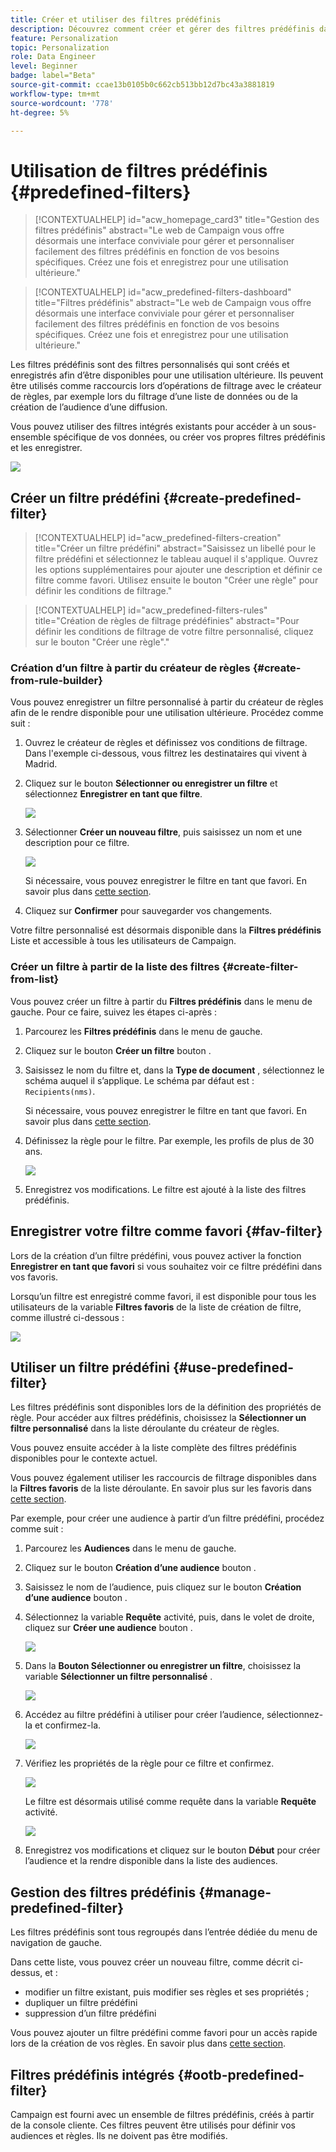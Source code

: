 ```yaml
---
title: Créer et utiliser des filtres prédéfinis
description: Découvrez comment créer et gérer des filtres prédéfinis dans l’interface utilisateur web d’Adobe Campaign
feature: Personalization
topic: Personalization
role: Data Engineer
level: Beginner
badge: label="Beta"
source-git-commit: ccae13b0105b0c662cb513bb12d7bc43a3881819
workflow-type: tm+mt
source-wordcount: '778'
ht-degree: 5%

---
```


# Utilisation de filtres prédéfinis {#predefined-filters}

>[!CONTEXTUALHELP]
>id="acw_homepage_card3"
>title="Gestion des filtres prédéfinis"
>abstract="Le web de Campaign vous offre désormais une interface conviviale pour gérer et personnaliser facilement des filtres prédéfinis en fonction de vos besoins spécifiques. Créez une fois et enregistrez pour une utilisation ultérieure."

>[!CONTEXTUALHELP]
>id="acw_predefined-filters-dashboard"
>title="Filtres prédéfinis"
>abstract="Le web de Campaign vous offre désormais une interface conviviale pour gérer et personnaliser facilement des filtres prédéfinis en fonction de vos besoins spécifiques. Créez une fois et enregistrez pour une utilisation ultérieure."

Les filtres prédéfinis sont des filtres personnalisés qui sont créés et enregistrés afin d’être disponibles pour une utilisation ultérieure. Ils peuvent être utilisés comme raccourcis lors d’opérations de filtrage avec le créateur de règles, par exemple lors du filtrage d’une liste de données ou de la création de l’audience d’une diffusion.

Vous pouvez utiliser des filtres intégrés existants pour accéder à un sous-ensemble spécifique de vos données, ou créer vos propres filtres prédéfinis et les enregistrer.

![](assets/predefined-filters-menu.png)


## Créer un filtre prédéfini {#create-predefined-filter}

>[!CONTEXTUALHELP]
>id="acw_predefined-filters-creation"
>title="Créer un filtre prédéfini"
>abstract="Saisissez un libellé pour le filtre prédéfini et sélectionnez le tableau auquel il s&#39;applique. Ouvrez les options supplémentaires pour ajouter une description et définir ce filtre comme favori. Utilisez ensuite le bouton &quot;Créer une règle&quot; pour définir les conditions de filtrage."

>[!CONTEXTUALHELP]
>id="acw_predefined-filters-rules"
>title="Création de règles de filtrage prédéfinies"
>abstract="Pour définir les conditions de filtrage de votre filtre personnalisé, cliquez sur le bouton &quot;Créer une règle&quot;."

### Création d’un filtre à partir du créateur de règles {#create-from-rule-builder}

Vous pouvez enregistrer un filtre personnalisé à partir du créateur de règles afin de le rendre disponible pour une utilisation ultérieure. Procédez comme suit :

1. Ouvrez le créateur de règles et définissez vos conditions de filtrage. Dans l&#39;exemple ci-dessous, vous filtrez les destinataires qui vivent à Madrid.
1. Cliquez sur le bouton **Sélectionner ou enregistrer un filtre** et sélectionnez **Enregistrer en tant que filtre**.

   ![](assets/predefined-filters-save.png)

1. Sélectionner **Créer un nouveau filtre**, puis saisissez un nom et une description pour ce filtre.

   ![](assets/predefined-filters-save-filter.png)

   Si nécessaire, vous pouvez enregistrer le filtre en tant que favori. En savoir plus dans [cette section](#fav-filter).

1. Cliquez sur **Confirmer** pour sauvegarder vos changements.

Votre filtre personnalisé est désormais disponible dans la **Filtres prédéfinis** Liste et accessible à tous les utilisateurs de Campaign.


### Créer un filtre à partir de la liste des filtres {#create-filter-from-list}


Vous pouvez créer un filtre à partir du **Filtres prédéfinis** dans le menu de gauche. Pour ce faire, suivez les étapes ci-après :

1. Parcourez les **Filtres prédéfinis** dans le menu de gauche.
1. Cliquez sur le bouton **Créer un filtre** bouton .
1. Saisissez le nom du filtre et, dans la **Type de document** , sélectionnez le schéma auquel il s’applique. Le schéma par défaut est : `Recipients(nms)`.

   Si nécessaire, vous pouvez enregistrer le filtre en tant que favori. En savoir plus dans [cette section](#fav-filter).

1. Définissez la règle pour le filtre. Par exemple, les profils de plus de 30 ans.

   ![](assets/filter-30+.png)

1. Enregistrez vos modifications. Le filtre est ajouté à la liste des filtres prédéfinis.


## Enregistrer votre filtre comme favori {#fav-filter}

Lors de la création d’un filtre prédéfini, vous pouvez activer la fonction **Enregistrer en tant que favori** si vous souhaitez voir ce filtre prédéfini dans vos favoris.


Lorsqu’un filtre est enregistré comme favori, il est disponible pour tous les utilisateurs de la variable **Filtres favoris** de la liste de création de filtre, comme illustré ci-dessous :

![](assets/predefined-filters-favorite.png)


## Utiliser un filtre prédéfini {#use-predefined-filter}

Les filtres prédéfinis sont disponibles lors de la définition des propriétés de règle. Pour accéder aux filtres prédéfinis, choisissez la **Sélectionner un filtre personnalisé** dans la liste déroulante du créateur de règles.

Vous pouvez ensuite accéder à la liste complète des filtres prédéfinis disponibles pour le contexte actuel.

Vous pouvez également utiliser les raccourcis de filtrage disponibles dans la **Filtres favoris** de la liste déroulante. En savoir plus sur les favoris dans [cette section](#fav-filter).

Par exemple, pour créer une audience à partir d’un filtre prédéfini, procédez comme suit :

1. Parcourez les **Audiences** dans le menu de gauche.
1. Cliquez sur le bouton **Création d’une audience** bouton .
1. Saisissez le nom de l’audience, puis cliquez sur le bouton **Création d’une audience** bouton .
1. Sélectionnez la variable **Requête** activité, puis, dans le volet de droite, cliquez sur **Créer une audience** bouton .

   ![](assets//build-audience-from-filter.png)

1. Dans la **Bouton Sélectionner ou enregistrer un filtre**, choisissez la variable **Sélectionner un filtre personnalisé** .

   ![](assets/build-audience-select-custom-filter.png)

1. Accédez au filtre prédéfini à utiliser pour créer l’audience, sélectionnez-la et confirmez-la.

   ![](assets/build-audience-filter-list.png)

1. Vérifiez les propriétés de la règle pour ce filtre et confirmez.

   ![](assets/build-audience-check.png)

   Le filtre est désormais utilisé comme requête dans la variable **Requête** activité.

   ![](assets/build-audience-confirm.png)

1. Enregistrez vos modifications et cliquez sur le bouton **Début** pour créer l’audience et la rendre disponible dans la liste des audiences.

## Gestion des filtres prédéfinis {#manage-predefined-filter}

Les filtres prédéfinis sont tous regroupés dans l’entrée dédiée du menu de navigation de gauche.

Dans cette liste, vous pouvez créer un nouveau filtre, comme décrit ci-dessus, et :

* modifier un filtre existant, puis modifier ses règles et ses propriétés ;
* dupliquer un filtre prédéfini
* suppression d’un filtre prédéfini

Vous pouvez ajouter un filtre prédéfini comme favori pour un accès rapide lors de la création de vos règles. En savoir plus dans [cette section](#fav-filter).

## Filtres prédéfinis intégrés {#ootb-predefined-filter}

Campaign est fourni avec un ensemble de filtres prédéfinis, créés à partir de la console cliente. Ces filtres peuvent être utilisés pour définir vos audiences et règles. Ils ne doivent pas être modifiés.
